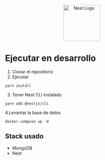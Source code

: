 <p align="center">
  <a href="http://nestjs.com/" target="blank"><img src="https://nestjs.com/img/logo-small.svg" width="120" alt="Nest Logo" /></a>
</p>

# Ejecutar en desarrollo

1. Clonar el repositorio
2. Ejecutar 
```
yarn install
```
3. Tener Nest CLI instalado
```
yarn add @nestjs/cli
```
4.Levantar la base de datos
```
docker-compose up -d
```

## Stack usado
* MongoDB
* Nest